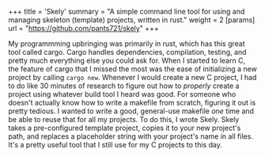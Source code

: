 +++
title = 'Skely'
summary = "A simple command line tool for using and managing skeleton (template) projects, written in rust." 
weight = 2
[params]
    url = "https://github.com/pants721/skely"
+++

My programmming upbringing was primarily in rust, which has this great tool 
called cargo. Cargo handles dependencies, compilation, testing, and pretty much
everything else you could ask for. When I started to learn C, the feature of 
cargo that I missed the most was the ease of initializing a new project by 
calling `cargo new`. Whenever I would create a new C project, I had to do like
30 minutes of research to figure out how to _properly_ create a project using
whatever build tool I heard was good. For someone who doesn't actually know how
to write a makefile from scratch, figuring it out is pretty tedious. I wanted
to write a good, general-use makefile _one_ time and be able to reuse that for
all my projects. To do this, I wrote Skely. Skely takes a pre-configured 
template project, copies it to your new project's path, and replaces a 
placeholder string with your project's name in all files. It's a pretty useful 
tool that I still use for my C projects to this day.
